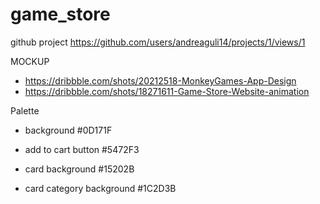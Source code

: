 # game_store
github project
https://github.com/users/andreaguli14/projects/1/views/1


MOCKUP
* https://dribbble.com/shots/20212518-MonkeyGames-App-Design
* https://dribbble.com/shots/18271611-Game-Store-Website-animation

Palette 

* background #0D171F

* add to cart button #5472F3

* card background #15202B

* card category background #1C2D3B

